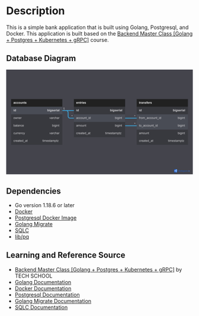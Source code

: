 # Description

This is a simple bank application that is built using Golang, Postgresql, and Docker. This application is built based on the [Backend Master Class [Golang + Postgres + Kubernetes + gRPC]](https://www.udemy.com/course/backend-master-class-golang-postgresql-kubernetes/) course.

## Database Diagram

![Simple Bank Database Diagram](./assets/simple-bank-diagram.jpg "Simple Bank Database Diagram")

## Dependencies

- Go version 1.18.6 or later
- [Docker](https://www.docker.com/)
- [Postgresql Docker Image](https://hub.docker.com/_/postgres)
- [Golang Migrate](https://github.com/golang-migrate/migrate)
- [SQLC](https://github.com/kyleconroy/sqlc)
- [lib/pq](https://github.com/lib/pq)

## Learning and Reference Source

- [Backend Master Class [Golang + Postgres + Kubernetes + gRPC]](https://www.udemy.com/course/backend-master-class-golang-postgresql-kubernetes/) by TECH SCHOOL
- [Golang Documentation](https://go.dev/doc/)
- [Docker Documentation](https://docs.docker.com/)
- [Postgresql Documentation](https://www.postgresql.org/docs/current/)
- [Golang Migrate Documentation](https://github.com/golang-migrate/migrate/tree/master/cmd/migrate)
- [SQLC Documentation](https://docs.sqlc.dev/en/latest/)
